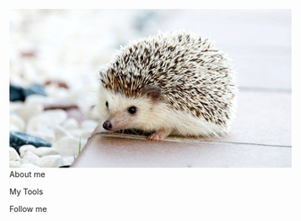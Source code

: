 [![Header](https://github.com/lowfie/lowfie/blob/main/assets/lowfie.jpg)](https://t.me/lowf1e)
About me

My Tools

Follow me
